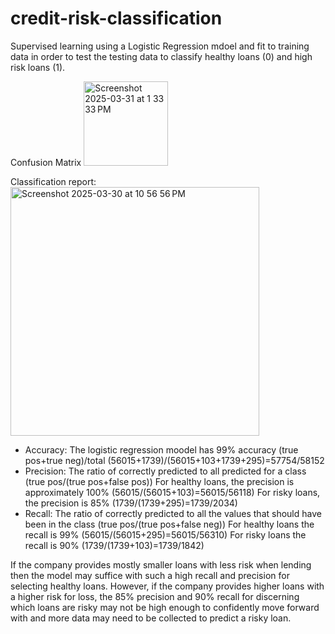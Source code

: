 # credit-risk-classification

Supervised learning using a Logistic Regression mdoel and fit to training data in order to test the testing data to classify healthy loans (0) and high risk loans (1). 

Confusion Matrix
<img width="135" alt="Screenshot 2025-03-31 at 1 33 33 PM" src="https://github.com/user-attachments/assets/07b703b6-5c3f-44c6-a125-792099f10361" />

Classification report:
<img width="398" alt="Screenshot 2025-03-30 at 10 56 56 PM" src="https://github.com/user-attachments/assets/87c2c8c4-0922-4aec-bd21-71295a4d90b3" />

- Accuracy: The logistic regression moodel has 99% accuracy (true pos+true neg)/total (56015+1739)/(56015+103+1739+295)=57754/58152
- Precision: The ratio of correctly predicted to all predicted for a class (true pos/(true pos+false pos))
    For healthy loans, the precision is approximately 100% (56015/(56015+103)=56015/56118)
    For risky loans, the precision is 85% (1739/(1739+295)=1739/2034)
- Recall: The ratio of correctly predicted to all the values that should have been in the class (true pos/(true pos+false neg))
    For healthy loans the recall is 99% (56015/(56015+295)=56015/56310)
    For risky loans the recall is 90% (1739/(1739+103)=1739/1842)

If the company provides mostly smaller loans with less risk when lending then the model may suffice with such a high recall and precision for selecting healthy loans. However, if the company provides higher loans with a higher risk for loss, the 85% precision and 90% recall for discerning which loans are risky may not be high enough to confidently move forward with and more data may need to be collected to predict a risky loan. 
